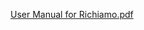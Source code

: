 [User Manual for Richiamo.pdf](https://github.com/atlno1fan/Sample-Website/files/14718692/User.Manual.for.Richiamo.pdf)
